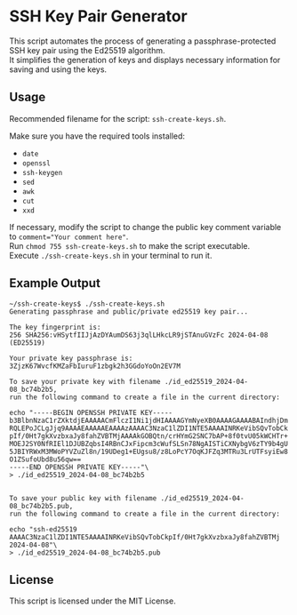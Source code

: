 # SSH Key Pair Generator

This script automates the process of generating a passphrase-protected SSH key pair using the Ed25519 algorithm.  
It simplifies the generation of keys and displays necessary information for saving and using the keys.

## Usage

Recommended filename for the script: `ssh-create-keys.sh`.

Make sure you have the required tools installed:

- `date`
- `openssl`
- `ssh-keygen`
- `sed`
- `awk`
- `cut`
- `xxd`

If necessary, modify the script to change the public key comment variable to `comment="Your comment here"`.  
Run `chmod 755 ssh-create-keys.sh` to make the script executable.  
Execute `./ssh-create-keys.sh` in your terminal to run it.

## Example Output

```
~/ssh-create-keys$ ./ssh-create-keys.sh 
Generating passphrase and public/private ed25519 key pair...

The key fingerprint is:
256 SHA256:vHSytfIIJjAzDYAumDS63j3qlLHkcLR9jSTAnuGVzFc 2024-04-08 (ED25519)

Your private key passphrase is:
3ZjzK67WvcfKMZaFbIuruF1zbgk2h3GGdoYoOn2EV7M

To save your private key with filename ./id_ed25519_2024-04-08_bc74b2b5,
run the following command to create a file in the current directory:

echo "-----BEGIN OPENSSH PRIVATE KEY-----
b3BlbnNzaC1rZXktdjEAAAAACmFlczI1Ni1jdHIAAAAGYmNyeXB0AAAAGAAAABAIndhjDm
RQLEPoJCLgJjq9AAAAEAAAAAEAAAAzAAAAC3NzaC1lZDI1NTE5AAAAINRKeVibSQvTobCk
pIf/0Ht7gkXvzbxaJy8fahZVBTMjAAAAkGOBQtn/crHYmG2SNC7bAP+8f0tvU05kWCHTr+
MOEJ2SY0NfRIEl1DJUBZqbsI4RBnCJxFipcm3cWufSLSn78NgAISTiCXNybgV6zTY9b4gU
5JBIYRWxM3MWoPYVZuZl8n/19UDeg1+EUgsu8/z8LoPcY7OqKJFZq3MTRu3LrUTFsyiEw8
O1ZSufoUbd8u56qw==
-----END OPENSSH PRIVATE KEY-----"\
> ./id_ed25519_2024-04-08_bc74b2b5


To save your public key with filename ./id_ed25519_2024-04-08_bc74b2b5.pub,
run the following command to create a file in the current directory:

echo "ssh-ed25519 AAAAC3NzaC1lZDI1NTE5AAAAINRKeVibSQvTobCkpIf/0Ht7gkXvzbxaJy8fahZVBTMj 2024-04-08"\
> ./id_ed25519_2024-04-08_bc74b2b5.pub
```

## License

This script is licensed under the MIT License.
